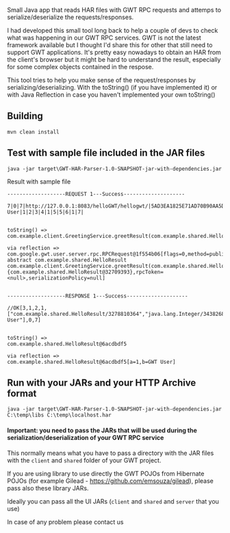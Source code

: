 Small Java app that reads HAR files with GWT RPC requests and attemps to serialize/deserialize the requests/responses.

I had developed this small tool long back to help a couple of devs to check what was happening in our GWT RPC services. GWT is not the latest framework available but I thought I'd share this for other that still need to support GWT applications. It's pretty easy nowadays to obtain an HAR from the client's browser but it might be hard to understand the result, especially for some complex objects contained in the respose.

This tool tries to help you make sense of the request/responses by serializing/deserializing. With the toString() (if you have implemented it) or with Java Reflection in case you haven't implemented your own toString()


## Building

```
mvn clean install
```

## Test with sample file included in the JAR files

```
java -jar target\GWT-HAR-Parser-1.0-SNAPSHOT-jar-with-dependencies.jar
```

Result with sample file

```
-------------------REQUEST 1---Success--------------------

7|0|7|http://127.0.0.1:8083/helloGWT/hellogwt/|5AD3EA1825E71AD70B90AA5DE4AD4A12|com.example.client.GreetingService|greetResult|com.example.shared.HelloResult/3278810364|java.lang.Integer/3438268394|GWT User|1|2|3|4|1|5|5|6|1|7|


toString() =>
com.example.client.GreetingService.greetResult(com.example.shared.HelloResult@32709393)

via reflection =>
com.google.gwt.user.server.rpc.RPCRequest@1f554b06[flags=0,method=public abstract com.example.shared.HelloResult com.example.client.GreetingService.greetResult(com.example.shared.HelloResult),parameters={com.example.shared.HelloResult@32709393},rpcToken=<null>,serializationPolicy=null]


-------------------RESPONSE 1---Success--------------------

//OK[3,1,2,1,["com.example.shared.HelloResult/3278810364","java.lang.Integer/3438268394","GWT User"],0,7]


toString() =>
com.example.shared.HelloResult@6acdbdf5

via reflection =>
com.example.shared.HelloResult@6acdbdf5[a=1,b=GWT User]

```

## Run with your JARs and your HTTP Archive format

```
java -jar target\GWT-HAR-Parser-1.0-SNAPSHOT-jar-with-dependencies.jar C:\temp\libs C:\temp\localhost.har
```
#### Important: you need to pass the JARs that will be used during the serialization/deserialization of your GWT RPC service

This normally means what you have to pass a directory with the JAR files with the `client` and `shared` folder of your GWT project.

If you are using library
to use directly the GWT POJOs from Hibernate POJOs (for example Gilead - https://github.com/emsouza/gilead), please pass also these library JARs.

Ideally you can pass all the UI JARs (`client` and `shared` and `server` that you use)

In case of any problem please contact us
